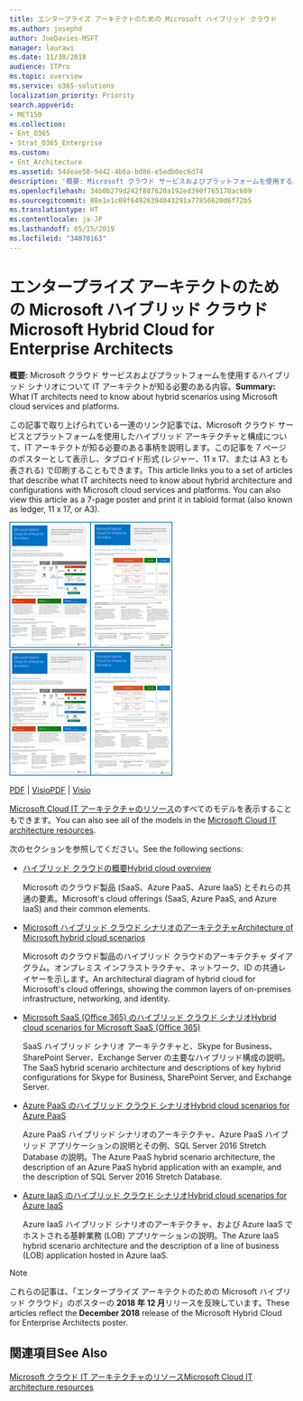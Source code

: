 ```yaml
---
title: エンタープライズ アーキテクトのための Microsoft ハイブリッド クラウド
ms.author: josephd
author: JoeDavies-MSFT
manager: laurawi
ms.date: 11/30/2018
audience: ITPro
ms.topic: overview
ms.service: o365-solutions
localization_priority: Priority
search.appverid:
- MET150
ms.collection:
- Ent_O365
- Strat_O365_Enterprise
ms.custom:
- Ent_Architecture
ms.assetid: 54deae50-9442-4b6a-bd86-e5edb0ec6d74
description: '概要: Microsoft クラウド サービスおよびプラットフォームを使用するハイブリッド シナリオについて IT アーキテクトが知る必要のある内容。'
ms.openlocfilehash: 34b0b279d242f807620a192ed390f765170ac609
ms.sourcegitcommit: 08e1e1c09f64926394043291a77856620d6f72b5
ms.translationtype: HT
ms.contentlocale: ja-JP
ms.lasthandoff: 05/15/2019
ms.locfileid: "34070163"
---
```

# <a name="microsoft-hybrid-cloud-for-enterprise-architects"></a><span data-ttu-id="eb728-103">エンタープライズ アーキテクトのための Microsoft ハイブリッド クラウド</span><span class="sxs-lookup"><span data-stu-id="eb728-103">Microsoft Hybrid Cloud for Enterprise Architects</span></span>

 <span data-ttu-id="eb728-104">**概要:** Microsoft クラウド サービスおよびプラットフォームを使用するハイブリッド シナリオについて IT アーキテクトが知る必要のある内容。</span><span class="sxs-lookup"><span data-stu-id="eb728-104">**Summary:** What IT architects need to know about hybrid scenarios using Microsoft cloud services and platforms.</span></span>
  
<span data-ttu-id="eb728-p101">この記事で取り上げられている一連のリンク記事では、Microsoft クラウド サービスとプラットフォームを使用したハイブリッド アーキテクチャと構成について、IT アーキテクトが知る必要のある事柄を説明します。この記事を 7 ページのポスターとして表示し、タブロイド形式 (レジャー、11 x 17、または A3 とも表される) で印刷することもできます。</span><span class="sxs-lookup"><span data-stu-id="eb728-p101">This article links you to a set of articles that describe what IT architects need to know about hybrid architecture and configurations with Microsoft cloud services and platforms. You can also view this article as a 7-page poster and print it in tabloid format (also known as ledger, 11 x 17, or A3).</span></span>
  
<span data-ttu-id="eb728-107">[![Microsoft ハイブリッド クラウド モデルのサムネイル画像](media/Hybrid-Poster/Hybrid-Cloud-Thumbnail.png)](https://www.microsoft.com/download/details.aspx?id=54424
)</span><span class="sxs-lookup"><span data-stu-id="eb728-107">[![Thumb image for the Microsoft hybrid cloud model](media/Hybrid-Poster/Hybrid-Cloud-Thumbnail.png)](https://www.microsoft.com/download/details.aspx?id=54424
)</span></span>
  
<span data-ttu-id="eb728-108">[PDF](https://go.microsoft.com/fwlink/p/?linkid=842082) | [Visio](https://go.microsoft.com/fwlink/p/?linkid=842083)</span><span class="sxs-lookup"><span data-stu-id="eb728-108">[PDF](https://go.microsoft.com/fwlink/p/?linkid=842082) | [Visio](https://go.microsoft.com/fwlink/p/?linkid=842083)</span></span>
  
<span data-ttu-id="eb728-109">[Microsoft Cloud IT アーキテクチャのリソース](microsoft-cloud-it-architecture-resources.md)のすべてのモデルを表示することもできます。</span><span class="sxs-lookup"><span data-stu-id="eb728-109">You can also see all of the models in the [Microsoft Cloud IT architecture resources](microsoft-cloud-it-architecture-resources.md).</span></span>
  
<span data-ttu-id="eb728-110">次のセクションを参照してください。</span><span class="sxs-lookup"><span data-stu-id="eb728-110">See the following sections:</span></span>
  
- [<span data-ttu-id="eb728-111">ハイブリッド クラウドの概要</span><span class="sxs-lookup"><span data-stu-id="eb728-111">Hybrid cloud overview</span></span>](hybrid-cloud-overview.md)
    
    <span data-ttu-id="eb728-112">Microsoft のクラウド製品 (SaaS、Azure PaaS、Azure IaaS) とそれらの共通の要素。</span><span class="sxs-lookup"><span data-stu-id="eb728-112">Microsoft's cloud offerings (SaaS, Azure PaaS, and Azure IaaS) and their common elements.</span></span>
    
- [<span data-ttu-id="eb728-113">Microsoft ハイブリッド クラウド シナリオのアーキテクチャ</span><span class="sxs-lookup"><span data-stu-id="eb728-113">Architecture of Microsoft hybrid cloud scenarios</span></span>](architecture-of-microsoft-hybrid-cloud-scenarios.md)
    
    <span data-ttu-id="eb728-114">Microsoft のクラウド製品のハイブリッド クラウドのアーキテクチャ ダイアグラム。オンプレミス インフラストラクチャ、ネットワーク、ID の共通レイヤーを示します。</span><span class="sxs-lookup"><span data-stu-id="eb728-114">An architectural diagram of hybrid cloud for Microsoft's cloud offerings, showing the common layers of on-premises infrastructure, networking, and identity.</span></span>
    
- [<span data-ttu-id="eb728-115">Microsoft SaaS (Office 365) のハイブリッド クラウド シナリオ</span><span class="sxs-lookup"><span data-stu-id="eb728-115">Hybrid cloud scenarios for Microsoft SaaS (Office 365)</span></span>](hybrid-cloud-scenarios-for-microsoft-saas-office-365.md)
    
    <span data-ttu-id="eb728-116">SaaS ハイブリッド シナリオ アーキテクチャと、Skype for Business、SharePoint Server、Exchange Server の主要なハイブリッド構成の説明。</span><span class="sxs-lookup"><span data-stu-id="eb728-116">The SaaS hybrid scenario architecture and descriptions of key hybrid configurations for Skype for Business, SharePoint Server, and Exchange Server.</span></span>
    
- [<span data-ttu-id="eb728-117">Azure PaaS のハイブリッド クラウド シナリオ</span><span class="sxs-lookup"><span data-stu-id="eb728-117">Hybrid cloud scenarios for Azure PaaS</span></span>](hybrid-cloud-scenarios-for-azure-paas.md)
    
    <span data-ttu-id="eb728-118">Azure PaaS ハイブリッド シナリオのアーキテクチャ、Azure PaaS ハイブリッド アプリケーションの説明とその例、SQL Server 2016 Stretch Database の説明。</span><span class="sxs-lookup"><span data-stu-id="eb728-118">The Azure PaaS hybrid scenario architecture, the description of an Azure PaaS hybrid application with an example, and the description of SQL Server 2016 Stretch Database.</span></span>
    
- [<span data-ttu-id="eb728-119">Azure IaaS のハイブリッド クラウド シナリオ</span><span class="sxs-lookup"><span data-stu-id="eb728-119">Hybrid cloud scenarios for Azure IaaS</span></span>](hybrid-cloud-scenarios-for-azure-iaas.md)
    
    <span data-ttu-id="eb728-120">Azure IaaS ハイブリッド シナリオのアーキテクチャ、および Azure IaaS でホストされる基幹業務 (LOB) アプリケーションの説明。</span><span class="sxs-lookup"><span data-stu-id="eb728-120">The Azure IaaS hybrid scenario architecture and the description of a line of business (LOB) application hosted in Azure IaaS.</span></span>
    
> [!NOTE]
> <span data-ttu-id="eb728-121">これらの記事は、「エンタープライズ アーキテクトのための Microsoft ハイブリッド クラウド」のポスターの **2018 年 12 月**リリースを反映しています。</span><span class="sxs-lookup"><span data-stu-id="eb728-121">These articles reflect the **December 2018** release of the Microsoft Hybrid Cloud for Enterprise Architects poster.</span></span>
  
## <a name="see-also"></a><span data-ttu-id="eb728-122">関連項目</span><span class="sxs-lookup"><span data-stu-id="eb728-122">See Also</span></span>

[<span data-ttu-id="eb728-123">Microsoft クラウド IT アーキテクチャのリソース</span><span class="sxs-lookup"><span data-stu-id="eb728-123">Microsoft Cloud IT architecture resources</span></span>](microsoft-cloud-it-architecture-resources.md)

